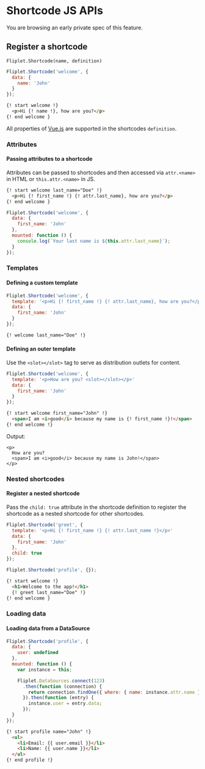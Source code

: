# Shortcode JS APIs

<p class="warning">You are browsing an early private spec of this feature.</p>

## Register a shortcode

`Fliplet.Shortcode(name, definition)`

```js
Fliplet.Shortcode('welcome', {
  data: {
    name: 'John'
  }
});
```

```html
{! start welcome !}
  <p>Hi {! name !}, how are you?</p>
{! end welcome }
```

All properties of [Vue.js](https://vuejs.org/v2/api/#Options-Data) are supported in the shortcodes `definition`.

### Attributes

#### Passing attributes to a shortcode

Attributes can be passed to shortcodes and then accessed via `attr.<name>` in HTML or `this.attr.<name>` in JS.

```html
{! start welcome last_name="Doe" !}
  <p>Hi {! first_name !} {! attr.last_name}, how are you?</p>
{! end welcome }
```

```js
Fliplet.Shortcode('welcome', {
  data: {
    first_name: 'John'
  },
  mounted: function () {
    console.log(`Your last name is ${this.attr.last_name}`);
  }
});
```

### Templates

#### Defining a custom template

```js
Fliplet.Shortcode('welcome', {
  template: '<p>Hi {! first_name !} {! attr.last_name}, how are you?</p>'
  data: {
    first_name: 'John'
  }
});
```

```html
{! welcome last_name="Doe" !}
```

#### Defining an outer template

Use the `<slot></slot>` tag to serve as distribution outlets for content.

```js
Fliplet.Shortcode('welcome', {
  template: '<p>How are you? <slot></slot></p>'
  data: {
    first_name: 'John'
  }
});
```

```html
{! start welcome first_name="John" !}
  <span>I am <i>good</i> because my name is {! first_name !}!</span>
{! end welcome !}
```

Output:

```
<p>
  How are you?
  <span>I am <i>good</i> because my name is John!</span>
</p>
```

### Nested shortcodes

#### Register a nested shortcode

Pass the `child: true` attribute in the shortcode definition to register the shortcode as a nested shortcode for other shortcodes.

```js
Fliplet.Shortcode('greet', {
  template: '<p>Hi {! first_name !} {! attr.last_name !}</p>'
  data: {
    first_name: 'John'
  },
  child: true
});

Fliplet.Shortcode('profile', {});
```

```html
{! start welcome !}
  <h1>Welcome to the app!</h1>
  {! greet last_name="Doe" !}
{! end welcome }
```

### Loading data

#### Loading data from a DataSource

```js
Fliplet.Shortcode('profile', {
  data: {
    user: undefined
  },
  mounted: function () {
    var instance = this;

    Fliplet.DataSources.connect(123)
      .then(function (connection) {
        return connection.findOne({ where: { name: instance.attr.name } });
      }).then(function (entry) {
        instance.user = entry.data;
      });
  }
});
```

```html
{! start profile name="John" !}
  <ul>
    <li>Email: {{ user.email }}</li>
    <li>Name: {{ user.name }}</li>
  </ul>
{! end profile !}
```